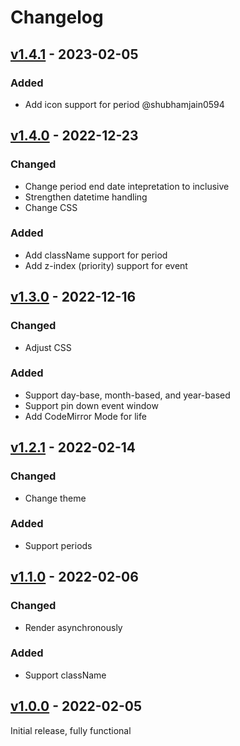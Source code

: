 # Changelog

## [v1.4.1] - 2023-02-05
### Added
- Add icon support for period @shubhamjain0594

## [v1.4.0] - 2022-12-23
### Changed
- Change period end date intepretation to inclusive 
- Strengthen datetime handling
- Change CSS

### Added
- Add className support for period
- Add z-index (priority) support for event


## [v1.3.0] - 2022-12-16
### Changed
- Adjust CSS

### Added
- Support day-base, month-based, and year-based
- Support pin down event window
- Add CodeMirror Mode for life

## [v1.2.1] - 2022-02-14
### Changed
- Change theme

### Added
- Support periods

## [v1.1.0] - 2022-02-06
### Changed
- Render asynchronously

### Added
- Support className

## [v1.0.0] - 2022-02-05
Initial release, fully functional

[v1.4.1]: https://github.com/hieuthi/joplin-plugin-life-calendar/compare/v1.4.0...v1.4.1
[v1.4.0]: https://github.com/hieuthi/joplin-plugin-life-calendar/compare/v1.3.0...v1.4.0
[v1.3.0]: https://github.com/hieuthi/joplin-plugin-life-calendar/compare/v1.2.1...v1.3.0
[v1.2.1]: https://github.com/hieuthi/joplin-plugin-life-calendar/compare/v1.1.0...v1.2.1
[v1.1.0]: https://github.com/hieuthi/joplin-plugin-life-calendar/compare/v1.0.0...v1.1.0
[v1.0.0]: https://github.com/hieuthi/joplin-plugin-life-calendar/releases/tag/v1.0.0